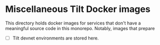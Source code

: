 # Miscellaneous Tilt Docker images

This directory holds docker images for services that don't have a
meaningful source code in this monorepo. Notably, images that prepare
  * [ ] Tilt devnet environments are stored here.
